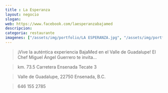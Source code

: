 ```yaml
---
title : La Esperanza
layout: negocio
slogan: 
web: https://www.facebook.com/laesperanzabajamed
descripcion: 
categoria: restaurante 
imagenes: ["/assets/img/portfolio/LA ESPERANZA.jpg", "/assets/img/portfolio/LA ESPERANZA ANUNCIO COVID19.jpg"]
---
```


>¡Vive la auténtica experiencia BajaMed en el Valle de Guadalupe! El Chef Miguel Ángel Guerrero te invita...

>km. 73.5 Carretera Ensenada Tecate 3 

>Valle de Guadalupe, 22750 Ensenada, B.C.

>646 155 2785
